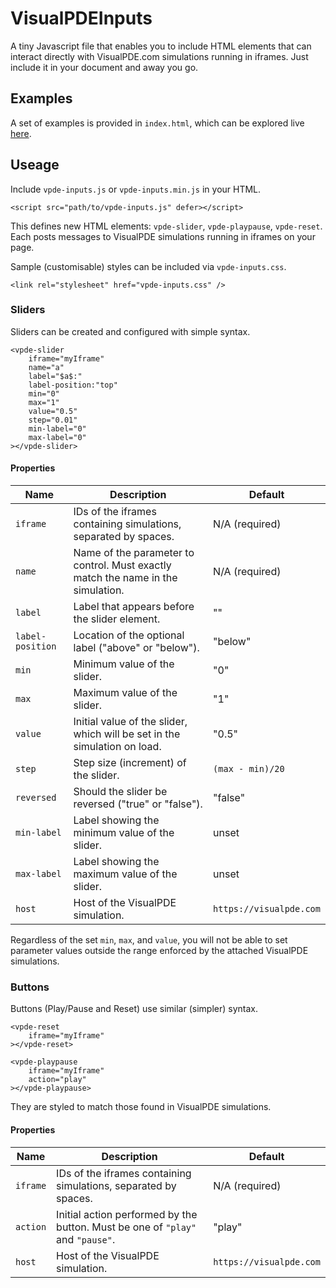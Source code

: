 # VisualPDEInputs
A tiny Javascript file that enables you to include HTML elements that can interact directly with VisualPDE.com simulations running in iframes. Just include it in your document and away you go.

## Examples
A set of examples is provided in ``index.html``, which can be explored live [here](https://mar5bar.github.io/VisualPDEInputs/).

## Useage
Include ``vpde-inputs.js`` or ``vpde-inputs.min.js`` in your HTML.
```
<script src="path/to/vpde-inputs.js" defer></script>
```

This defines new HTML elements: ``vpde-slider``, ``vpde-playpause``, ``vpde-reset``. Each posts messages to VisualPDE simulations running in iframes on your page.

Sample (customisable) styles can be included via ``vpde-inputs.css``.
```
<link rel="stylesheet" href="vpde-inputs.css" />
```

### Sliders

Sliders can be created and configured with simple syntax.
```
<vpde-slider
    iframe="myIframe"
    name="a"
    label="$a$:"
    label-position:"top"
    min="0"
    max="1"
    value="0.5"
    step="0.01"
    min-label="0"
    max-label="0"
></vpde-slider>
``` 

#### Properties
| Name | Description | Default|
|----|----|----|
|``iframe`` | IDs of the iframes containing simulations, separated by spaces. | N/A (required)|
|``name`` | Name of the parameter to control. Must exactly match the name in the simulation. | N/A (required)|
|``label`` | Label that appears before the slider element. | "" |
|``label-position`` | Location of the optional label ("above" or "below"). | "below" |
|``min`` | Minimum value of the slider. | "0" |
|``max`` | Maximum value of the slider. | "1" |
|``value`` | Initial value of the slider, which will be set in the simulation on load. | "0.5" |
|``step`` | Step size (increment) of the slider. | ``(max - min)/20``|
|``reversed`` | Should the slider be reversed ("true" or "false"). | "false" |
|``min-label`` | Label showing the minimum value of the slider. | unset |
|``max-label`` | Label showing the maximum value of the slider. | unset |
|``host`` | Host of the VisualPDE simulation. | ``https://visualpde.com``|

Regardless of the set `min`, `max`, and `value`, you will not be able to set parameter values outside the range enforced by the attached VisualPDE simulations.

### Buttons

Buttons (Play/Pause and Reset) use similar (simpler) syntax.
```
<vpde-reset
    iframe="myIframe"
></vpde-reset>

<vpde-playpause
    iframe="myIframe"
    action="play"
></vpde-playpause>
``` 

They are styled to match those found in VisualPDE simulations.

#### Properties
| Name | Description | Default|
|----|----|----|
|``iframe`` | IDs of the iframes containing simulations, separated by spaces. | N/A (required)|
|``action`` | Initial action performed by the button. Must be one of ``"play"`` and ``"pause"``. | "play" |
|``host`` | Host of the VisualPDE simulation. | ``https://visualpde.com``|